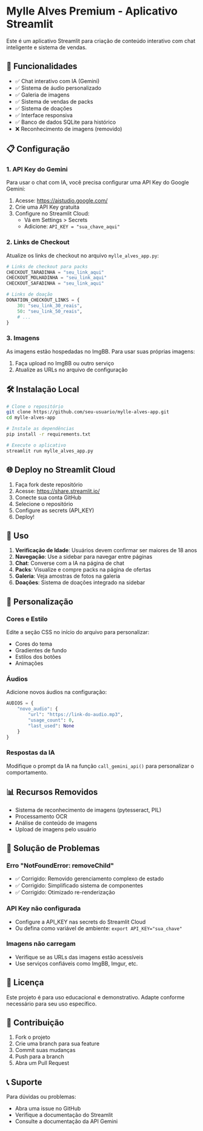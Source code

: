 # Mylle Alves Premium - Aplicativo Streamlit

Este é um aplicativo Streamlit para criação de conteúdo interativo com chat inteligente e sistema de vendas.

## 🚀 Funcionalidades

- ✅ Chat interativo com IA (Gemini)
- ✅ Sistema de áudio personalizado
- ✅ Galeria de imagens
- ✅ Sistema de vendas de packs
- ✅ Sistema de doações
- ✅ Interface responsiva
- ✅ Banco de dados SQLite para histórico
- ❌ Reconhecimento de imagens (removido)

## 📋 Configuração

### 1. API Key do Gemini

Para usar o chat com IA, você precisa configurar uma API Key do Google Gemini:

1. Acesse: https://aistudio.google.com/
2. Crie uma API Key gratuita
3. Configure no Streamlit Cloud:
   - Vá em Settings > Secrets
   - Adicione: `API_KEY = "sua_chave_aqui"`

### 2. Links de Checkout

Atualize os links de checkout no arquivo `mylle_alves_app.py`:

```python
# Links de checkout para packs
CHECKOUT_TARADINHA = "seu_link_aqui"
CHECKOUT_MOLHADINHA = "seu_link_aqui"
CHECKOUT_SAFADINHA = "seu_link_aqui"

# Links de doação
DONATION_CHECKOUT_LINKS = {
    30: "seu_link_30_reais",
    50: "seu_link_50_reais",
    # ...
}
```

### 3. Imagens

As imagens estão hospedadas no ImgBB. Para usar suas próprias imagens:

1. Faça upload no ImgBB ou outro serviço
2. Atualize as URLs no arquivo de configuração

## 🛠️ Instalação Local

```bash
# Clone o repositório
git clone https://github.com/seu-usuario/mylle-alves-app.git
cd mylle-alves-app

# Instale as dependências
pip install -r requirements.txt

# Execute o aplicativo
streamlit run mylle_alves_app.py
```

## 🌐 Deploy no Streamlit Cloud

1. Faça fork deste repositório
2. Acesse: https://share.streamlit.io/
3. Conecte sua conta GitHub
4. Selecione o repositório
5. Configure as secrets (API_KEY)
6. Deploy!

## 📱 Uso

1. **Verificação de Idade**: Usuários devem confirmar ser maiores de 18 anos
2. **Navegação**: Use a sidebar para navegar entre páginas
3. **Chat**: Converse com a IA na página de chat
4. **Packs**: Visualize e compre packs na página de ofertas
5. **Galeria**: Veja amostras de fotos na galeria
6. **Doações**: Sistema de doações integrado na sidebar

## 🔧 Personalização

### Cores e Estilo

Edite a seção CSS no início do arquivo para personalizar:
- Cores do tema
- Gradientes de fundo
- Estilos dos botões
- Animações

### Áudios

Adicione novos áudios na configuração:

```python
AUDIOS = {
    "novo_audio": {
        "url": "https://link-do-audio.mp3",
        "usage_count": 0,
        "last_used": None
    }
}
```

### Respostas da IA

Modifique o prompt da IA na função `call_gemini_api()` para personalizar o comportamento.

## 📊 Recursos Removidos

- Sistema de reconhecimento de imagens (pytesseract, PIL)
- Processamento OCR
- Análise de conteúdo de imagens
- Upload de imagens pelo usuário

## 🐛 Solução de Problemas

### Erro "NotFoundError: removeChild"
- ✅ Corrigido: Removido gerenciamento complexo de estado
- ✅ Corrigido: Simplificado sistema de componentes
- ✅ Corrigido: Otimizado re-renderização

### API Key não configurada
- Configure a API_KEY nas secrets do Streamlit Cloud
- Ou defina como variável de ambiente: `export API_KEY="sua_chave"`

### Imagens não carregam
- Verifique se as URLs das imagens estão acessíveis
- Use serviços confiáveis como ImgBB, Imgur, etc.

## 📄 Licença

Este projeto é para uso educacional e demonstrativo. Adapte conforme necessário para seu uso específico.

## 🤝 Contribuição

1. Fork o projeto
2. Crie uma branch para sua feature
3. Commit suas mudanças
4. Push para a branch
5. Abra um Pull Request

## 📞 Suporte

Para dúvidas ou problemas:
- Abra uma issue no GitHub
- Verifique a documentação do Streamlit
- Consulte a documentação da API Gemini

